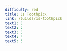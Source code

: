 ```yaml
---
difficulty: red
title: 1s Toothpick
link: /builds/1s-toothpick
text1: 1
text2: 2
text3: 3
text4: 4
text5: 5
---
```

